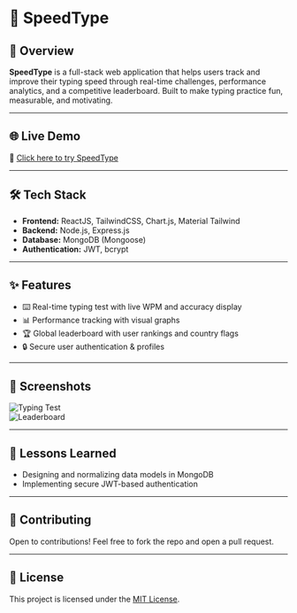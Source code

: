 # 🧠 SpeedType

## 🚀 Overview  
**SpeedType** is a full-stack web application that helps users track and improve their typing speed through real-time challenges, performance analytics, and a competitive leaderboard. Built to make typing practice fun, measurable, and motivating.

---

## 🌐 Live Demo  
🔗 [Click here to try SpeedType](https://speedtype-five.vercel.app/)

---

## 🛠 Tech Stack  
- **Frontend:** ReactJS, TailwindCSS, Chart.js, Material Tailwind  
- **Backend:** Node.js, Express.js  
- **Database:** MongoDB (Mongoose)  
- **Authentication:** JWT, bcrypt  

---

## ✨ Features  
- ⌨️ Real-time typing test with live WPM and accuracy display  
- 📊 Performance tracking with visual graphs  
- 🏆 Global leaderboard with user rankings and country flags  
- 🔒 Secure user authentication & profiles  

---

## 📸 Screenshots  
![Typing Test](https://github.com/user-attachments/assets/36d90af0-814d-45b4-afcb-5f17644146d3)  
![Leaderboard](https://github.com/user-attachments/assets/8615cc50-aae6-4f05-9fb1-9fdc02ac7297)

---

## 🧠 Lessons Learned  
- Designing and normalizing data models in MongoDB  
- Implementing secure JWT-based authentication  

---

## 🤝 Contributing  
Open to contributions! Feel free to fork the repo and open a pull request.

---

## 📄 License  
This project is licensed under the [MIT License](LICENSE).
